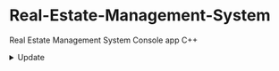 # Real-Estate-Management-System
Real Estate Management System Console app C++

<details>
<summary>Update</summary>

| No.  |      Features     | Date |
|-----:|-------------------||-------------------|
|     1| User Login Function | 11/24/2023 |
|     2| Admin Login Function |11/25/2023 |
|     3| User Registration Function |11/26/2023 |
|     4| Admin Create Property Function |11/28/2023 |
|     3| Admin Show All Property Function |11/27/2023 |
|     3| Admin Update Property Function |11/28/2023 |
|     3| Admin Delete Property Function |11/30/2023 |
|     3| Logouts Function |12/04/2023 |

</details>
